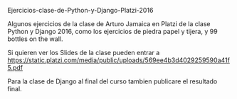 Ejercicios-clase-de-Python-y-Django-Platzi-2016

Algunos ejercicios de la clase de Arturo Jamaica en Platzi de la clase Python y Django 2016, como los ejercicios de piedra papel y tijera, y 99 bottles on the wall.

Si quieren ver los Slides de la clase pueden entrar a https://static.platzi.com/media/public/uploads/569ee4b3d4029259590a41f5.pdf

Para la clase de Django al final del curso tambien publicare el resultado final.
